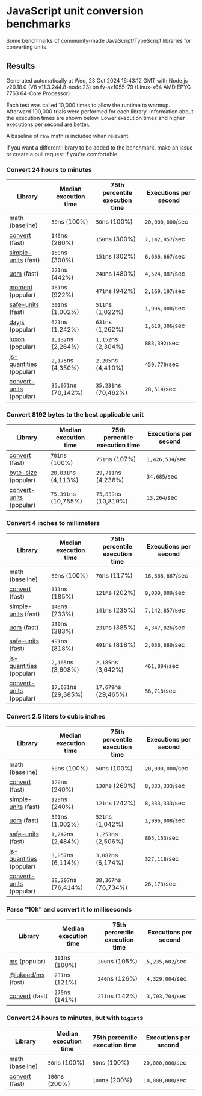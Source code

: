 # JavaScript unit conversion benchmarks

Some benchmarks of community-made JavaScript/TypeScript libraries for converting units.

## Results

<!-- beginblock(results) -->

Generated automatically at Wed, 23 Oct 2024 16:43:12 GMT with Node.js v20.18.0 (V8 v11.3.244.8-node.23) on fv-az1055-79 (Linux-x64 AMD EPYC 7763 64-Core Processor)

Each test was called 10,000 times to allow the runtime to warmup.
Afterward 100,000 trials were performed for each library.
Information about the execution times are shown below.
Lower execution times and higher executions per second are better.

A baseline of raw math is included when relevant.

If you want a different library to be added to the benchmark, make an issue or create a pull request if you're comfortable.

### Convert 24 hours to minutes

| Library                                                            | Median execution time | 75th percentile execution time | Executions per second |
| ------------------------------------------------------------------ | --------------------- | ------------------------------ | --------------------- |
| math (baseline)                                                    | `50`ns (100%)         | `50`ns (100%)                  | `20,000,000`/sec      |
| [convert](https://npmjs.com/package/convert) (fast)                | `140`ns (280%)        | `150`ns (300%)                 | `7,142,857`/sec       |
| [simple-units](https://npmjs.com/package/simple-units) (fast)      | `150`ns (300%)        | `151`ns (302%)                 | `6,666,667`/sec       |
| [uom](https://npmjs.com/package/uom) (fast)                        | `221`ns (442%)        | `240`ns (480%)                 | `4,524,887`/sec       |
| [moment](https://npmjs.com/package/moment) (popular)               | `461`ns (922%)        | `471`ns (942%)                 | `2,169,197`/sec       |
| [safe-units](https://npmjs.com/package/safe-units) (fast)          | `501`ns (1,002%)      | `511`ns (1,022%)               | `1,996,008`/sec       |
| [dayjs](https://npmjs.com/package/dayjs) (popular)                 | `621`ns (1,242%)      | `631`ns (1,262%)               | `1,610,306`/sec       |
| [luxon](https://npmjs.com/package/luxon) (popular)                 | `1,132`ns (2,264%)    | `1,152`ns (2,304%)             | `883,392`/sec         |
| [js-quantities](https://npmjs.com/package/js-quantities) (popular) | `2,175`ns (4,350%)    | `2,205`ns (4,410%)             | `459,770`/sec         |
| [convert-units](https://npmjs.com/package/convert-units) (popular) | `35,071`ns (70,142%)  | `35,231`ns (70,462%)           | `28,514`/sec          |

### Convert 8192 bytes to the best applicable unit

| Library                                                            | Median execution time | 75th percentile execution time | Executions per second |
| ------------------------------------------------------------------ | --------------------- | ------------------------------ | --------------------- |
| [convert](https://npmjs.com/package/convert) (fast)                | `701`ns (100%)        | `751`ns (107%)                 | `1,426,534`/sec       |
| [byte-size](https://npmjs.com/package/byte-size) (popular)         | `28,831`ns (4,113%)   | `29,711`ns (4,238%)            | `34,685`/sec          |
| [convert-units](https://npmjs.com/package/convert-units) (popular) | `75,391`ns (10,755%)  | `75,839`ns (10,819%)           | `13,264`/sec          |

### Convert 4 inches to millimeters

| Library                                                            | Median execution time | 75th percentile execution time | Executions per second |
| ------------------------------------------------------------------ | --------------------- | ------------------------------ | --------------------- |
| math (baseline)                                                    | `60`ns (100%)         | `70`ns (117%)                  | `16,666,667`/sec      |
| [convert](https://npmjs.com/package/convert) (fast)                | `111`ns (185%)        | `121`ns (202%)                 | `9,009,009`/sec       |
| [simple-units](https://npmjs.com/package/simple-units) (fast)      | `140`ns (233%)        | `141`ns (235%)                 | `7,142,857`/sec       |
| [uom](https://npmjs.com/package/uom) (fast)                        | `230`ns (383%)        | `231`ns (385%)                 | `4,347,826`/sec       |
| [safe-units](https://npmjs.com/package/safe-units) (fast)          | `491`ns (818%)        | `491`ns (818%)                 | `2,036,660`/sec       |
| [js-quantities](https://npmjs.com/package/js-quantities) (popular) | `2,165`ns (3,608%)    | `2,185`ns (3,642%)             | `461,894`/sec         |
| [convert-units](https://npmjs.com/package/convert-units) (popular) | `17,631`ns (29,385%)  | `17,679`ns (29,465%)           | `56,718`/sec          |

### Convert 2.5 liters to cubic inches

| Library                                                            | Median execution time | 75th percentile execution time | Executions per second |
| ------------------------------------------------------------------ | --------------------- | ------------------------------ | --------------------- |
| math (baseline)                                                    | `50`ns (100%)         | `50`ns (100%)                  | `20,000,000`/sec      |
| [convert](https://npmjs.com/package/convert) (fast)                | `120`ns (240%)        | `130`ns (260%)                 | `8,333,333`/sec       |
| [simple-units](https://npmjs.com/package/simple-units) (fast)      | `120`ns (240%)        | `121`ns (242%)                 | `8,333,333`/sec       |
| [uom](https://npmjs.com/package/uom) (fast)                        | `501`ns (1,002%)      | `521`ns (1,042%)               | `1,996,008`/sec       |
| [safe-units](https://npmjs.com/package/safe-units) (fast)          | `1,242`ns (2,484%)    | `1,253`ns (2,506%)             | `805,153`/sec         |
| [js-quantities](https://npmjs.com/package/js-quantities) (popular) | `3,057`ns (6,114%)    | `3,087`ns (6,174%)             | `327,118`/sec         |
| [convert-units](https://npmjs.com/package/convert-units) (popular) | `38,207`ns (76,414%)  | `38,367`ns (76,734%)           | `26,173`/sec          |

### Parse "10h" and convert it to milliseconds

| Library                                                   | Median execution time | 75th percentile execution time | Executions per second |
| --------------------------------------------------------- | --------------------- | ------------------------------ | --------------------- |
| [ms](https://npmjs.com/package/ms) (popular)              | `191`ns (100%)        | `200`ns (105%)                 | `5,235,602`/sec       |
| [@lukeed/ms](https://npmjs.com/package/@lukeed/ms) (fast) | `231`ns (121%)        | `240`ns (126%)                 | `4,329,004`/sec       |
| [convert](https://npmjs.com/package/convert) (fast)       | `270`ns (141%)        | `271`ns (142%)                 | `3,703,704`/sec       |

### Convert 24 hours to minutes, but with `bigint`s

| Library                                             | Median execution time | 75th percentile execution time | Executions per second |
| --------------------------------------------------- | --------------------- | ------------------------------ | --------------------- |
| math (baseline)                                     | `50`ns (100%)         | `50`ns (100%)                  | `20,000,000`/sec      |
| [convert](https://npmjs.com/package/convert) (fast) | `100`ns (200%)        | `100`ns (200%)                 | `10,000,000`/sec      |

<!-- endblock(results) -->
